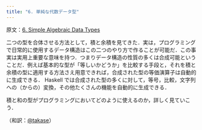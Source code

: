 ```yaml
---
title: "6. 単純な代数データ型"
---
```

原文：[6. Simple Algebraic Data Types](https://bartoszmilewski.com/2015/01/13/simple-algebraic-data-types/)

二つの型を合体させる方法として，積と余積を見てきた．実は，プログラミングで日常的に使用するデータ構造はこの二つのやり方で作ることが可能だ．この事実は実用上重要な意味を持つ．つまりデータ構造の性質の多くは合成可能ということだ．例えば基本的な型が「等しいかどうか」を比較する手段と，それを積と余積の型に適用する方法さえ用意できれば，合成された型の等価演算子は自動的に生成できる． Haskell では合成された型の多くに対して，等号，比較，文字列への（からの）変換，その他たくさんの機能を自動的に生成できる．

積と和の型がプログラミングにおいてどのように使えるのか，詳しく見ていこう．

（和訳：[@takase](https://zenn.dev/takase)）